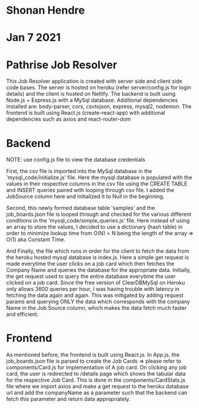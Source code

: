 # Shonan Hendre

# Jan 7 2021

# Pathrise Job Resolver

This Job Resolver application is created with server side and client side code bases. The server is hosted on heroku (refer server/config.js for login details) and the client is hosted on Netlify.
The backend is built using Node.js + Express.js with a MySql database. Additional dependencies installed are: body-parser, cors, csvtojson, express, mysql2, nodemon.
The frontend is built using React.js (create-react-app) with additional dependencies such as axios and react-router-dom

# Backend
NOTE: use config.js file to view the database credentials

First, the csv file is imported into the MySql database in the 'mysql_code/initialize.js' file. Here the mysql database is populated with the values in their respective columns in the csv file using the CREATE TABLE and INSERT queries paired with looping through csv file. I added the JobSource column here and initialized it to Null in the beginning.

Second, this newly formed database table 'samples' and the job_boards.json file is looped through and checked for the various different conditions in the 'mysql_code/simple_queries.js' file. Here instead of using an array to store the values, I decided to use a dictionary (hash table) in order to minimize lookup time from O(N) = N being the length of the array => O(1) aka Constant Time.

And Finally, the file which runs in order for the client to fetch the data from the heroku hosted mysql database is index.js. Here a simple get request is made everytime the user clicks on a job card which then fetches the Company Name and queries the database for the appropriate data. Initially, the get request used to query the entire database everytime the user clicked on a job card. Since the free version of ClearDBMySql on Heroku only allows 3600 queries per hour, I was having trouble with latency in fetching the data again and again. This was mitigated by adding request params and querying ONLY the data which corresponds with the company Name in the Job Source column, which makes the data fetch much faster and efficient.

# Frontend

As mentioned before, the frontend is built using React.js.
In App.js, the job_boards.json file is parsed to create the Job Cards => please refer to components/Card.js for implementation of A job card. On clicking any job card, the user is redirected to /details page which shows the tabular data for the respective Job Card. This is done in the components/CardStats.js file where we import axios and make a get request to the heroku database url and add the companyName as a parameter such that the backend can fetch this parameter and return data appropriately.
